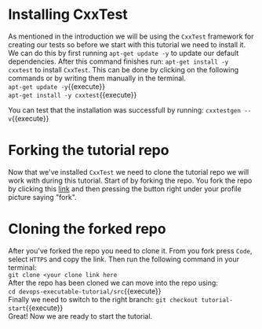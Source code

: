 # Installing CxxTest
As mentioned in the introduction we will be using the `CxxTest` framework for creating our tests so before we start with this tutorial we need to install it.
We can do this by first running `apt-get update -y` to update our default dependencies. After this command finishes run:
`apt-get install -y cxxtest`
to install `CxxTest`. This can be done by clicking on the following commands or by writing them manually in the terminal.<br/>
`apt-get update -y`{{execute}} <br/>
`apt-get install -y cxxtest`{{execute}}
 
You can test that the installation was successfull by running:
`cxxtestgen --v`{{execute}}
# Forking the tutorial repo
Now that we've installed `CxxTest` we need to clone the tutorial repo we will work with during this tutorial. Start of by forking the repo. You fork the repo by clicking this [link](https://github.com/KallePettersson/devops-executable-tutorial/tree/main) and then pressing the button right under your profile picture saying "fork".

# Cloning the forked repo
After you've forked the repo you need to clone it. From you fork press `Code`, select `HTTPS` and copy the link.
Then run the following command in your terminal: <br/>
`git clone <your clone link here` <br/>
After the repo has been cloned we can move into the repo using:<br/>
`cd devops-executable-tutorial/src`{{execute}}<br/>
Finally we need to switch to the right branch:
`git checkout tutorial-start`{{execute}}<br/>
Great! Now we are ready to start the tutorial.